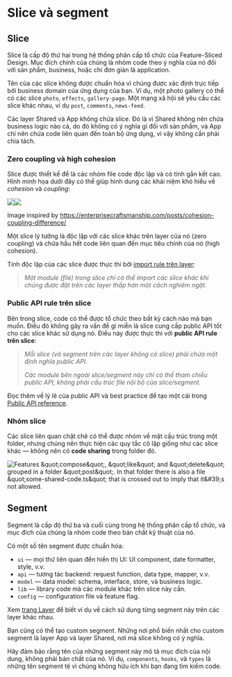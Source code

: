 # Slice và segment

## Slice[​](#slice "Link trực tiếp đến heading")

Slice là cấp độ thứ hai trong hệ thống phân cấp tổ chức của Feature-Sliced Design. Mục đích chính của chúng là nhóm code theo ý nghĩa của nó đối với sản phẩm, business, hoặc chỉ đơn giản là application.

Tên của các slice không được chuẩn hóa vì chúng được xác định trực tiếp bởi business domain của ứng dụng của bạn. Ví dụ, một photo gallery có thể có các slice `photo`, `effects`, `gallery-page`. Một mạng xã hội sẽ yêu cầu các slice khác nhau, ví dụ `post`, `comments`, `news-feed`.

Các layer Shared và App không chứa slice. Đó là vì Shared không nên chứa business logic nào cả, do đó không có ý nghĩa gì đối với sản phẩm, và App chỉ nên chứa code liên quan đến toàn bộ ứng dụng, vì vậy không cần phải chia tách.

### Zero coupling và high cohesion[​](#zero-coupling-high-cohesion "Link trực tiếp đến heading")

Slice được thiết kế để là các nhóm file code độc lập và có tính gắn kết cao. Hình minh họa dưới đây có thể giúp hình dung các khái niệm khó hiểu về *cohesion* và *coupling*:

![](/documentation/vi/img/coupling-cohesion-light.svg#light-mode-only)![](/documentation/vi/img/coupling-cohesion-dark.svg#dark-mode-only)

Image inspired by <https://enterprisecraftsmanship.com/posts/cohesion-coupling-difference/>

Một slice lý tưởng là độc lập với các slice khác trên layer của nó (zero coupling) và chứa hầu hết code liên quan đến mục tiêu chính của nó (high cohesion).

Tính độc lập của các slice được thực thi bởi [import rule trên layer](/documentation/vi/docs/reference/layers.md#import-rule-on-layers):

> *Một module (file) trong slice chỉ có thể import các slice khác khi chúng được đặt trên các layer thấp hơn một cách nghiêm ngặt.*

### Public API rule trên slice[​](#public-api-rule-trên-slice "Link trực tiếp đến heading")

Bên trong slice, code có thể được tổ chức theo bất kỳ cách nào mà bạn muốn. Điều đó không gây ra vấn đề gì miễn là slice cung cấp public API tốt cho các slice khác sử dụng nó. Điều này được thực thi với **public API rule trên slice**:

> *Mỗi slice (và segment trên các layer không có slice) phải chứa một định nghĩa public API.*
>
> *Các module bên ngoài slice/segment này chỉ có thể tham chiếu public API, không phải cấu trúc file nội bộ của slice/segment.*

Đọc thêm về lý lẽ của public API và best practice để tạo một cái trong [Public API reference](/documentation/vi/docs/reference/public-api.md).

### Nhóm slice[​](#nhóm-slice "Link trực tiếp đến heading")

Các slice liên quan chặt chẽ có thể được nhóm về mặt cấu trúc trong một folder, nhưng chúng nên thực hiện các quy tắc cô lập giống như các slice khác — không nên có **code sharing** trong folder đó.

![Features \&quot;compose\&quot;, \&quot;like\&quot; and \&quot;delete\&quot; grouped in a folder \&quot;post\&quot;. In that folder there is also a file \&quot;some-shared-code.ts\&quot; that is crossed out to imply that it\&#39;s not allowed.](/documentation/vi/assets/images/graphic-nested-slices-b9c44e6cc55ecdbf3e50bf40a61e5a27.svg)

## Segment[​](#segment "Link trực tiếp đến heading")

Segment là cấp độ thứ ba và cuối cùng trong hệ thống phân cấp tổ chức, và mục đích của chúng là nhóm code theo bản chất kỹ thuật của nó.

Có một số tên segment được chuẩn hóa:

* `ui` — mọi thứ liên quan đến hiển thị UI: UI component, date formatter, style, v.v.
* `api` — tương tác backend: request function, data type, mapper, v.v.
* `model` — data model: schema, interface, store, và business logic.
* `lib` — library code mà các module khác trên slice này cần.
* `config` — configuration file và feature flag.

Xem [trang Layer](/documentation/vi/docs/reference/layers.md#layer-definitions) để biết ví dụ về cách sử dụng từng segment này trên các layer khác nhau.

Bạn cũng có thể tạo custom segment. Những nơi phổ biến nhất cho custom segment là layer App và layer Shared, nơi mà slice không có ý nghĩa.

Hãy đảm bảo rằng tên của những segment này mô tả mục đích của nội dung, không phải bản chất của nó. Ví dụ, `components`, `hooks`, và `types` là những tên segment tệ vì chúng không hữu ích khi bạn đang tìm kiếm code.
